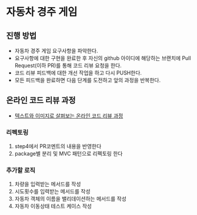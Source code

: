 # 자동차 경주 게임
## 진행 방법
* 자동차 경주 게임 요구사항을 파악한다.
* 요구사항에 대한 구현을 완료한 후 자신의 github 아이디에 해당하는 브랜치에 Pull Request(이하 PR)를 통해 코드 리뷰 요청을 한다.
* 코드 리뷰 피드백에 대한 개선 작업을 하고 다시 PUSH한다.
* 모든 피드백을 완료하면 다음 단계를 도전하고 앞의 과정을 반복한다.

## 온라인 코드 리뷰 과정
* [텍스트와 이미지로 살펴보는 온라인 코드 리뷰 과정](https://github.com/next-step/nextstep-docs/tree/master/codereview)

### 리펙토링
1. step4에서 PR코멘트의 내용을 반영한다
2. package별 분리 및 MVC 패턴으로 리펙토링 한다

### 추가할 로직
1. 차량을 입력받는 메서드를 작성
2. 시도횟수를 입력받는 메서드를 작성
3. 자동차 객체의 이름을 밸리데이션하는 메서드를 작성
4. 자동차 이동상태 테스트 케이스 작성